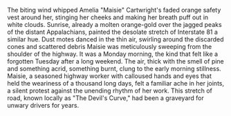 The biting wind whipped Amelia "Maisie" Cartwright's faded orange safety vest around her, stinging her cheeks and making her breath puff out in white clouds.  Sunrise, already a molten orange-gold over the jagged peaks of the distant Appalachians, painted the desolate stretch of Interstate 81 a similar hue.  Dust motes danced in the thin air, swirling around the discarded cones and scattered debris Maisie was meticulously sweeping from the shoulder of the highway.  It was a Monday morning, the kind that felt like a forgotten Tuesday after a long weekend.  The air, thick with the smell of pine and something acrid, something burnt, clung to the early morning stillness.  Maisie, a seasoned highway worker with calloused hands and eyes that held the weariness of a thousand long days, felt a familiar ache in her joints, a silent protest against the unending rhythm of her work.  This stretch of road, known locally as "The Devil's Curve," had been a graveyard for unwary drivers for years.
